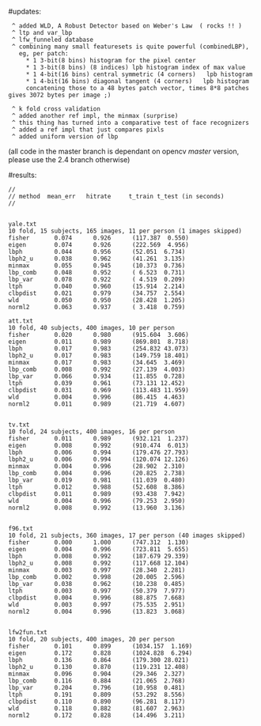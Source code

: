 

#updates:

     ^ added WLD, A Robust Detector based on Weber's Law  ( rocks !! )
     ^ ltp and var_lbp
     ^ lfw_funneled database
     ^ combining many small featuresets is quite powerful (combinedLBP), 
       eg, per patch: 
         * 1 3-bit(8 bins) histogram for the pixel center
         * 1 3-bit(8 bins) (8 indices) lpb histogram index of max value
         * 1 4-bit(16 bins) central symmetric (4 corners)   lpb histogram
         * 1 4-bit(16 bins) diagonal tangent (4 corners)   lpb histogram
         concatening those to a 48 bytes patch vector, times 8*8 patches gives 3072 bytes per image ;)
       
     ^ k fold cross validation
     ^ added another ref impl, the minmax (surprise)
     ^ this thing has turned into a comparative test of face recognizers
     ^ added a ref impl that just compares pixls
     ^ added uniform version of lbp

(all code in the master branch is dependant on opencv *master* version, please use the 2.4 branch otherwise)

#results:

    //
    // method  mean_err   hitrate     t_train t_test (in seconds)
    //


    yale.txt 
    10 fold, 15 subjects, 165 images, 11 per person (1 images skipped)
    fisher       0.074      0.926      (117.387  0.550)
    eigen        0.074      0.926      (222.569  4.956)
    lbph         0.044      0.956      (52.051  6.734)
    lbph2_u      0.038      0.962      (41.261  3.135)
    minmax       0.055      0.945      (10.373  0.736)
    lbp_comb     0.048      0.952      ( 6.523  0.731)
    lbp_var      0.078      0.922      ( 4.519  0.209)
    ltph         0.040      0.960      (15.914  2.214)
    clbpdist     0.021      0.979      (34.757  2.554)
    wld          0.050      0.950      (28.428  1.205)
    norml2       0.063      0.937      ( 3.418  0.759)

    att.txt 
    10 fold, 40 subjects, 400 images, 10 per person
    fisher       0.020      0.980      (915.604  3.606)
    eigen        0.011      0.989      (869.801  8.718)
    lbph         0.017      0.983      (254.832 43.073)
    lbph2_u      0.017      0.983      (149.759 18.401)
    minmax       0.017      0.983      (34.645  3.469)
    lbp_comb     0.008      0.992      (27.139  4.003)
    lbp_var      0.066      0.934      (11.855  0.728)
    ltph         0.039      0.961      (73.131 12.452)
    clbpdist     0.031      0.969      (113.483 11.959)
    wld          0.004      0.996      (86.415  4.463)
    norml2       0.011      0.989      (21.719  4.607)


    tv.txt 
    10 fold, 24 subjects, 400 images, 16 per person
    fisher       0.011      0.989      (932.121  1.237)
    eigen        0.008      0.992      (910.474  6.013)
    lbph         0.006      0.994      (179.476 27.793)
    lbph2_u      0.006      0.994      (120.074 12.126)
    minmax       0.004      0.996      (28.902  2.310)
    lbp_comb     0.004      0.996      (20.825  2.738)
    lbp_var      0.019      0.981      (11.039  0.480)
    ltph         0.012      0.988      (52.608  8.386)
    clbpdist     0.011      0.989      (93.438  7.942)
    wld          0.004      0.996      (79.253  2.950)
    norml2       0.008      0.992      (13.960  3.136)


    f96.txt 
    10 fold, 21 subjects, 360 images, 17 per person (40 images skipped)
    fisher       0.000      1.000      (747.312  1.130)
    eigen        0.004      0.996      (723.811  5.655)
    lbph         0.008      0.992      (187.679 29.339)
    lbph2_u      0.008      0.992      (117.668 12.104)
    minmax       0.003      0.997      (28.340  2.281)
    lbp_comb     0.002      0.998      (20.005  2.596)
    lbp_var      0.038      0.962      (10.238  0.485)
    ltph         0.003      0.997      (50.379  7.977)
    clbpdist     0.004      0.996      (88.875  7.668)
    wld          0.003      0.997      (75.535  2.951)
    norml2       0.004      0.996      (13.823  3.068)


    lfw2fun.txt 
    10 fold, 20 subjects, 400 images, 20 per person
    fisher       0.101      0.899      (1034.157  1.169)
    eigen        0.172      0.828      (1024.828  6.294)
    lbph         0.136      0.864      (179.300 28.021)
    lbph2_u      0.130      0.870      (119.231 12.408)
    minmax       0.096      0.904      (29.346  2.327)
    lbp_comb     0.116      0.884      (21.065  2.768)
    lbp_var      0.204      0.796      (10.958  0.481)
    ltph         0.191      0.809      (53.292  8.556)
    clbpdist     0.110      0.890      (96.281  8.117)
    wld          0.118      0.882      (81.607  2.963)
    norml2       0.172      0.828      (14.496  3.211)




